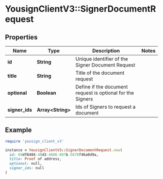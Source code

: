 # YousignClientV3::SignerDocumentRequest

## Properties

| Name | Type | Description | Notes |
| ---- | ---- | ----------- | ----- |
| **id** | **String** | Unique identifier of the Signer Document Request |  |
| **title** | **String** | Title of the document request |  |
| **optional** | **Boolean** | Define if the document request is optional for the Signers |  |
| **signer_ids** | **Array&lt;String&gt;** | Ids of Signers to request a document |  |

## Example

```ruby
require 'yousign_client_v3'

instance = YousignClientV3::SignerDocumentRequest.new(
  id: 69df8404-40d3-4686-887b-5678f46a0d9a,
  title: Proof of address,
  optional: null,
  signer_ids: null
)
```

